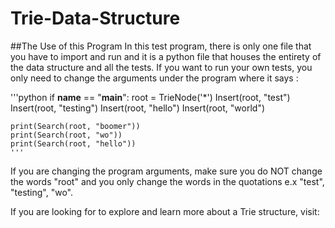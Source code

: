# Trie-Data-Structure
##The Use of this Program
In this test program, there is only one file that you have to import and run and it is a python file that houses the entirety of the data structure and all the tests. If you want to run your own tests, you only need to change the arguments under the program where it says :
  
  '''python
  if __name__ == "__main__":
    root = TrieNode('*')
    Insert(root, "test")
    Insert(root, "testing")
    Insert(root, "hello")
    Insert(root, "world")

    print(Search(root, "boomer"))
    print(Search(root, "wo"))
    print(Search(root, "hello"))
    '''
 
If you are changing the program arguments, make sure you do NOT change the words "root" and you only change the words in the quotations e.x "test", "testing", "wo".

If you are looking for to explore and learn more about a Trie structure, visit:
